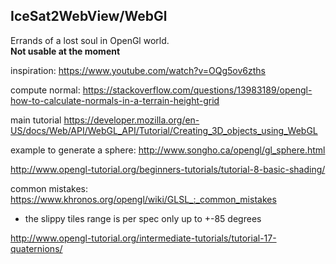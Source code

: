 ## IceSat2WebView/WebGl ##
Errands of a lost soul in OpenGl world. <br/><b>Not usable at the moment</b>

inspiration:
https://www.youtube.com/watch?v=OQg5ov6zths

compute normal:
https://stackoverflow.com/questions/13983189/opengl-how-to-calculate-normals-in-a-terrain-height-grid


main tutorial
https://developer.mozilla.org/en-US/docs/Web/API/WebGL_API/Tutorial/Creating_3D_objects_using_WebGL

example to generate a sphere:
http://www.songho.ca/opengl/gl_sphere.html

http://www.opengl-tutorial.org/beginners-tutorials/tutorial-8-basic-shading/

common mistakes:
https://www.khronos.org/opengl/wiki/GLSL_:_common_mistakes



* the slippy tiles range is per spec only up to +-85 degrees


http://www.opengl-tutorial.org/intermediate-tutorials/tutorial-17-quaternions/